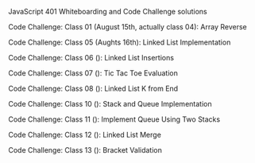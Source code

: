 JavaScript 401 Whiteboarding and Code Challenge solutions 

Code Challenge: Class 01 (August 15th, actually class 04): Array Reverse 

Code Challenge: Class 05 (Aughts 16th): Linked List Implementation

Code Challenge: Class 06 (): Linked List Insertions

Code Challenge: Class 07 (): Tic Tac Toe Evaluation

Code Challenge: Class 08 (): Linked List K from End

Code Challenge: Class 10 (): Stack and Queue Implementation 

Code Challenge: Class 11 (): Implement Queue Using Two Stacks

Code Challenge: Class 12 (): Linked List Merge

Code Challenge: Class 13 (): Bracket Validation 


